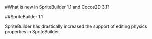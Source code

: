 #What is new in SpriteBuilder 1.1 and Cocos2D 3.1?

##SpriteBuilder 1.1

SpriteBuilder has drastically increased the support of editing physics properties in SpriteBuilder.